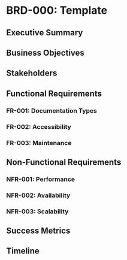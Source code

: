 # BRD-000: Template

## Executive Summary

## Business Objectives

## Stakeholders

## Functional Requirements

### FR-001: Documentation Types

### FR-002: Accessibility

### FR-003: Maintenance

## Non-Functional Requirements

### NFR-001: Performance

### NFR-002: Availability

### NFR-003: Scalability

## Success Metrics

## Timeline
